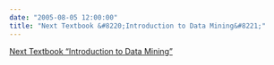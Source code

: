 ```yaml
---
date: "2005-08-05 12:00:00"
title: "Next Textbook &#8220;Introduction to Data Mining&#8221;"
---
```


[Next Textbook &#8220;Introduction to Data Mining&#8221;](/lemire/blog/2005/08-05-next-textbook-introduction-to-data-mining)

